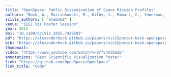 ```yaml
---
title: "OpenSpace: Public Dissemination of Space Mission Profiles"
authors: "Bock, A., Marcinkowski, M., Kilby, J., Emmart, C., Ynnerman, A."
scivis_authors: [ "alebo68" ]
venue: "IEEE Vis Poster Session"
year: 2015
doi: "10.1109/SciVis.2015.7429503"
pdf: "https://alexanderbock.github.io/papers/vis15poster-bock-openspace-poster.pdf"
bib: "https://alexanderbock.github.io/papers/vis15poster-bock-openspace.bib"
thumbnail: 
video: "https://www.youtube.com/watch?v=VrfvhVIb6ZE"
annotations: "Best Scientific Visualization Poster"
link: "https://github.com/OpenSpace/OpenSpace"
link_title: "Code"
---
```



